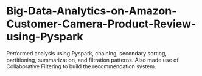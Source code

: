 # Big-Data-Analytics-on-Amazon-Customer-Camera-Product-Review-using-Pyspark
Performed analysis using Pyspark, chaining, secondary sorting, partitioning, summarization, and filtration patterns. Also made use of Collaborative Filtering to build the recommendation system.
